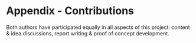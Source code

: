 
# Appendix - Contributions

Both authors have participated equally in all aspects of this project: content & idea discussions, report writing & proof of concept development.
